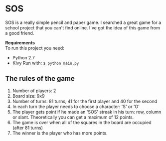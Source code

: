# SOS
SOS is a really simple pencil and paper game.
I searched a great game for a school project that you can't find online.
I've got the idea of this game from a good friend.

<b>Requirements</b>  
To run this project you need:
* Python 2.7
* Kivy
Run with:
`$ python main.py`
## The rules of the game
1. Number of players: 2
2. Board size: 9x9
3. Number of turns: 81 turns, 41 for the first player and 40 for the second
4. In each turn the player needs to choose a character: 'S' or 'O'
5. The player gets point if he made an 'SOS' streak in his turn: row, column or slant. Theoretically you can get a maximum of 12 points.
6. The game is over when all of the squares in the board are occupied (after 81 turns)
7. The winner is the player who has more points.
